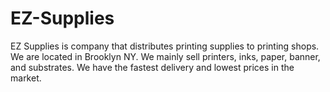 # EZ-Supplies
EZ Supplies is company that distributes printing supplies to printing shops.
We are located in Brooklyn NY.
We mainly sell printers, inks, paper, banner, and substrates.
We have the fastest delivery and lowest prices in the market. 

